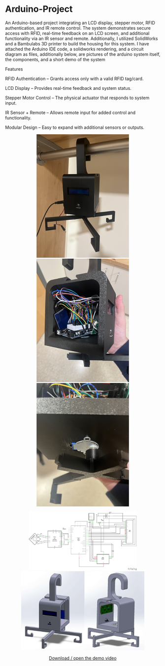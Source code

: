 # Arduino-Project
An Arduino-based project integrating an LCD display, stepper motor, RFID authentication, and IR remote control. The system demonstrates secure access with RFID, real-time feedback on an LCD screen, and additional functionality via an IR sensor and remote. Additionally, I utilized SolidWorks and a Bambulabs 3D printer to build the housing for this system. I have attached the Arduino IDE code, a solidworks rendering, and a circuit diagram as files, additionally below, are pictures of the arduino system itself, the components, and a short demo of the system

Features

RFID Authentication – Grants access only with a valid RFID tag/card.

LCD Display – Provides real-time feedback and system status.

Stepper Motor Control – The physical actuator that responds to system input.

IR Sensor + Remote – Allows remote input for added control and functionality.

Modular Design – Easy to expand with additional sensors or outputs.

<p align="center">
  <img src="Display1.jpg" alt="Display1" width="300"/>
  <img src="Display2.jpg" alt="Display2" width="300"/>
  <img src="Display3.jpg" alt="Display3" width="300"/>
</p>

<p align="center">
  <img src="Circuit Diagram.png" alt="Circuit Diagram" width="350"/>
  <img src="SolidWorks Rendering.png" alt="SolidWorks Rendering" width="400"/>
</p>

<p align="center">
  <a href="Display Video.mp4">Download / open the demo video</a>
</p>

